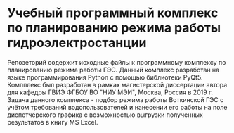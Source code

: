 # Учебный программный комплекс по планированию режима работы гидроэлектростанции
Репозеторий содержит исходные файлы к программному комплексу по планированию режима работы ГЭС. Данный комплекс разработан на языке программирования Python с помощью библиотеки PyQt5.
Компплекс был разработан в рамках магистерской диссертации автора для кафедры ГВИЭ ФГБОУ ВО "НИУ МЭИ", Москва, Россия в 2019 г.
Задача данного комплекса - подбор режима работы Воткинской ГЭС с учётом требований водопользователей и нанесении его работы на поле диспетчерского графика с возможностью выгрузки полученных результатов в книгу MS Excel.
